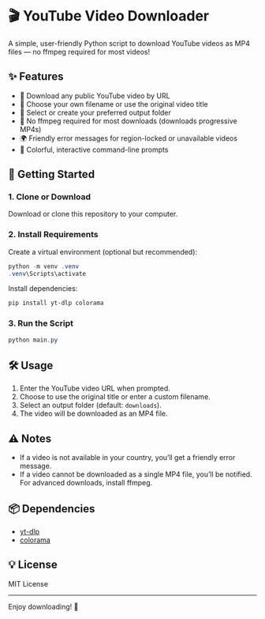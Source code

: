 # 🎬 YouTube Video Downloader

A simple, user-friendly Python script to download YouTube videos as MP4 files — no ffmpeg required for most videos!

## ✨ Features
- 🔗 Download any public YouTube video by URL
- 📝 Choose your own filename or use the original video title
- 📁 Select or create your preferred output folder
- 🚫 No ffmpeg required for most downloads (downloads progressive MP4s)
- 🌍 Friendly error messages for region-locked or unavailable videos
- 🎨 Colorful, interactive command-line prompts

## 🚀 Getting Started

### 1. Clone or Download
Download or clone this repository to your computer.

### 2. Install Requirements
Create a virtual environment (optional but recommended):
```powershell
python -m venv .venv
.venv\Scripts\activate
```
Install dependencies:
```powershell
pip install yt-dlp colorama
```

### 3. Run the Script
```powershell
python main.py
```

## 🛠️ Usage
1. Enter the YouTube video URL when prompted.
2. Choose to use the original title or enter a custom filename.
3. Select an output folder (default: `downloads`).
4. The video will be downloaded as an MP4 file.

## ⚠️ Notes
- If a video is not available in your country, you’ll get a friendly error message.
- If a video cannot be downloaded as a single MP4 file, you’ll be notified. For advanced downloads, install ffmpeg.

## 📦 Dependencies
- [yt-dlp](https://github.com/yt-dlp/yt-dlp)
- [colorama](https://pypi.org/project/colorama/)

## 💡 License
MIT License

---

Enjoy downloading! 🚀

